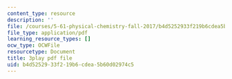 ```yaml
---
content_type: resource
description: ''
file: /courses/5-61-physical-chemistry-fall-2017/b4d5252933f219b6cdea5b60d02974c5_JzW4RYICOdA.pdf
file_type: application/pdf
learning_resource_types: []
ocw_type: OCWFile
resourcetype: Document
title: 3play pdf file
uid: b4d52529-33f2-19b6-cdea-5b60d02974c5
---
```

